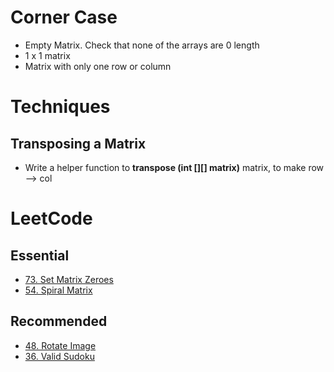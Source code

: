 # Corner Case
* Empty Matrix. Check that none of the arrays are 0 length
* 1 x 1 matrix 
* Matrix with only one row or column

# Techniques
## Transposing a Matrix
* Write a helper function to **transpose (int [][] matrix)** matrix, to make row --> col 

# LeetCode
## Essential
* [73. Set Matrix Zeroes](https://leetcode.com/problems/set-matrix-zeroes/description/)
* [54. Spiral Matrix](https://leetcode.com/problems/spiral-matrix/)

## Recommended
* [48. Rotate Image](https://leetcode.com/problems/rotate-image/description/)
* [36. Valid Sudoku](https://leetcode.com/problems/valid-sudoku/description/)
